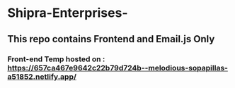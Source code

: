 # Shipra-Enterprises-

## This repo contains Frontend and Email.js Only


### Front-end Temp hosted on : https://657ca467e9642c22b79d724b--melodious-sopapillas-a51852.netlify.app/